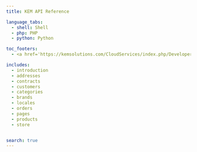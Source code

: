```yaml
---
title: KEM API Reference

language_tabs:
  - shell: Shell
  - php: PHP
  - python: Python

toc_footers:
  - <a href='https://kemsolutions.com/CloudServices/index.php/Developer/default'>Sign Up for a Developer Key</a>

includes:
  - introduction
  - addresses
  - contracts
  - customers
  - categories
  - brands
  - locales
  - orders
  - pages
  - products
  - store


search: true
---
```


